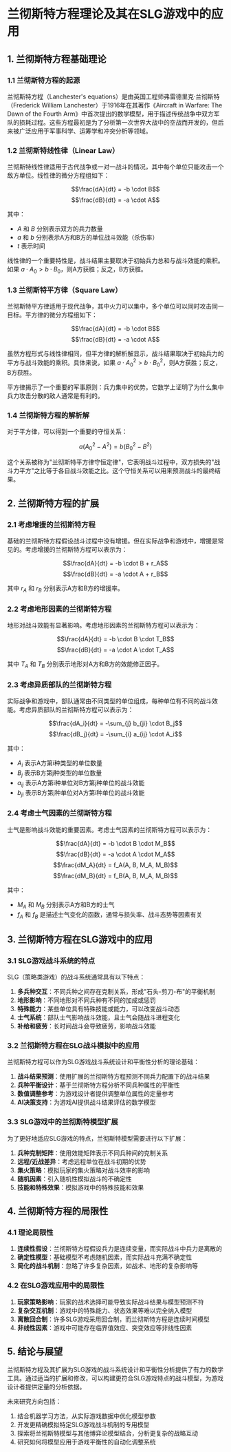 # 兰彻斯特方程理论及其在SLG游戏中的应用

## 1. 兰彻斯特方程基础理论

### 1.1 兰彻斯特方程的起源

兰彻斯特方程（Lanchester's equations）是由英国工程师弗雷德里克·兰彻斯特（Frederick William Lanchester）于1916年在其著作《Aircraft in Warfare: The Dawn of the Fourth Arm》中首次提出的数学模型，用于描述传统战争中双方军队的损耗过程。这些方程最初是为了分析第一次世界大战中的空战而开发的，但后来被广泛应用于军事科学、运筹学和冲突分析等领域。

### 1.2 兰彻斯特线性律（Linear Law）

兰彻斯特线性律适用于古代战争或一对一战斗的情况，其中每个单位只能攻击一个敌方单位。线性律的微分方程组如下：

$$\frac{dA}{dt} = -b \cdot B$$
$$\frac{dB}{dt} = -a \cdot A$$

其中：
- $A$ 和 $B$ 分别表示双方的兵力数量
- $a$ 和 $b$ 分别表示A方和B方的单位战斗效能（杀伤率）
- $t$ 表示时间

线性律的一个重要特性是，战斗结果主要取决于初始兵力总和与战斗效能的乘积。如果 $a \cdot A_0 > b \cdot B_0$，则A方获胜；反之，B方获胜。

### 1.3 兰彻斯特平方律（Square Law）

兰彻斯特平方律适用于现代战争，其中火力可以集中，多个单位可以同时攻击同一目标。平方律的微分方程组如下：

$$\frac{dA}{dt} = -b \cdot B$$
$$\frac{dB}{dt} = -a \cdot A$$

虽然方程形式与线性律相同，但平方律的解析解显示，战斗结果取决于初始兵力的平方与战斗效能的乘积。具体来说，如果 $a \cdot A_0^2 > b \cdot B_0^2$，则A方获胜；反之，B方获胜。

平方律揭示了一个重要的军事原则：兵力集中的优势。它数学上证明了为什么集中兵力攻击分散的敌人通常是有利的。

### 1.4 兰彻斯特方程的解析解

对于平方律，可以得到一个重要的守恒关系：

$$a(A_0^2 - A^2) = b(B_0^2 - B^2)$$

这个关系被称为"兰彻斯特平方律守恒定律"，它表明战斗过程中，双方损失的"战斗力平方"之比等于各自战斗效能之比。这个守恒关系可以用来预测战斗的最终结果。

## 2. 兰彻斯特方程的扩展

### 2.1 考虑增援的兰彻斯特方程

基础的兰彻斯特方程假设战斗过程中没有增援。但在实际战争和游戏中，增援是常见的。考虑增援的兰彻斯特方程可以表示为：

$$\frac{dA}{dt} = -b \cdot B + r_A$$
$$\frac{dB}{dt} = -a \cdot A + r_B$$

其中 $r_A$ 和 $r_B$ 分别表示A方和B方的增援率。

### 2.2 考虑地形因素的兰彻斯特方程

地形对战斗效能有显著影响。考虑地形因素的兰彻斯特方程可以表示为：

$$\frac{dA}{dt} = -b \cdot B \cdot T_B$$
$$\frac{dB}{dt} = -a \cdot A \cdot T_A$$

其中 $T_A$ 和 $T_B$ 分别表示地形对A方和B方的效能修正因子。

### 2.3 考虑异质部队的兰彻斯特方程

实际战争和游戏中，部队通常由不同类型的单位组成，每种单位有不同的战斗效能。考虑异质部队的兰彻斯特方程可以表示为：

$$\frac{dA_i}{dt} = -\sum_{j} b_{ji} \cdot B_j$$
$$\frac{dB_j}{dt} = -\sum_{i} a_{ij} \cdot A_i$$

其中：
- $A_i$ 表示A方第i种类型的单位数量
- $B_j$ 表示B方第j种类型的单位数量
- $a_{ij}$ 表示A方第i种单位对B方第j种单位的战斗效能
- $b_{ji}$ 表示B方第j种单位对A方第i种单位的战斗效能

### 2.4 考虑士气因素的兰彻斯特方程

士气是影响战斗效能的重要因素。考虑士气因素的兰彻斯特方程可以表示为：

$$\frac{dA}{dt} = -b \cdot B \cdot M_B$$
$$\frac{dB}{dt} = -a \cdot A \cdot M_A$$
$$\frac{dM_A}{dt} = f_A(A, B, M_A, M_B)$$
$$\frac{dM_B}{dt} = f_B(A, B, M_A, M_B)$$

其中：
- $M_A$ 和 $M_B$ 分别表示A方和B方的士气
- $f_A$ 和 $f_B$ 是描述士气变化的函数，通常与损失率、战斗态势等因素有关

## 3. 兰彻斯特方程在SLG游戏中的应用

### 3.1 SLG游戏战斗系统的特点

SLG（策略类游戏）的战斗系统通常具有以下特点：

1. **多兵种交互**：不同兵种之间存在克制关系，形成"石头-剪刀-布"的平衡机制
2. **地形影响**：不同地形对不同兵种有不同的加成或惩罚
3. **特殊能力**：某些单位具有特殊技能或能力，可以改变战斗动态
4. **士气系统**：部队士气影响战斗效能，且士气会随战斗进程变化
5. **补给和疲劳**：长时间战斗会导致疲劳，影响战斗效能

### 3.2 兰彻斯特方程在SLG战斗模拟中的应用

兰彻斯特方程可以作为SLG游戏战斗系统设计和平衡性分析的理论基础：

1. **战斗结果预测**：使用扩展的兰彻斯特方程预测不同兵力配置下的战斗结果
2. **兵种平衡设计**：基于兰彻斯特方程分析不同兵种属性的平衡性
3. **数值调整参考**：为游戏设计者提供调整单位属性的定量参考
4. **AI决策支持**：为游戏AI提供战斗结果评估的数学模型

### 3.3 SLG游戏中的兰彻斯特模型扩展

为了更好地适应SLG游戏的特点，兰彻斯特模型需要进行以下扩展：

1. **兵种克制矩阵**：使用效能矩阵表示不同兵种间的克制关系
2. **远程/近战差异**：考虑远程单位在战斗初期的优势
3. **集火策略**：模拟玩家的集火策略对战斗效率的影响
4. **随机因素**：引入随机性模拟战斗的不确定性
5. **技能和特殊效果**：模拟游戏中的特殊技能和效果

## 4. 兰彻斯特方程的局限性

### 4.1 理论局限性

1. **连续性假设**：兰彻斯特方程假设兵力是连续变量，而实际战斗中兵力是离散的
2. **确定性模型**：基础模型不考虑随机因素，而实际战斗充满不确定性
3. **简化的战斗机制**：忽略了许多复杂因素，如战术、地形的复杂影响等

### 4.2 在SLG游戏应用中的局限性

1. **玩家策略影响**：玩家的战术选择可能导致实际战斗结果与模型预测不符
2. **复杂交互机制**：游戏中的特殊能力、状态效果等难以完全纳入模型
3. **离散回合制**：许多SLG游戏采用回合制，而兰彻斯特方程是连续时间模型
4. **非线性因素**：游戏中可能存在临界值效应、突变效应等非线性因素

## 5. 结论与展望

兰彻斯特方程及其扩展为SLG游戏的战斗系统设计和平衡性分析提供了有力的数学工具。通过适当的扩展和修改，可以构建更符合SLG游戏特点的战斗模型，为游戏设计者提供定量的分析依据。

未来研究方向包括：

1. 结合机器学习方法，从实际游戏数据中优化模型参数
2. 开发更精确模拟特定SLG游戏战斗机制的专用模型
3. 探索将兰彻斯特模型与其他博弈论模型结合，分析更复杂的战略互动
4. 研究如何将模型应用于游戏平衡性的自动化调整系统